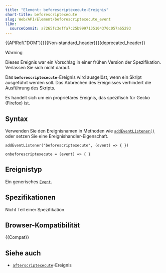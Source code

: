 ```yaml
---
title: "Element: beforescriptexecute-Ereignis"
short-title: beforescriptexecute
slug: Web/API/Element/beforescriptexecute_event
l10n:
  sourceCommit: a7265fc3effa7c25b9997135104370c057a65293
---
```


{{APIRef("DOM")}}{{Non-standard_header}}{{deprecated_header}}

> [!WARNING]
> Dieses Ereignis war ein Vorschlag in einer frühen Version der Spezifikation. Verlassen Sie sich nicht darauf.

Das **`beforescriptexecute`**-Ereignis wird ausgelöst, wenn ein Skript ausgeführt werden soll. Das Abbrechen des Ereignisses verhindert die Ausführung des Skripts.

Es handelt sich um ein proprietäres Ereignis, das spezifisch für Gecko (Firefox) ist.

## Syntax

Verwenden Sie den Ereignisnamen in Methoden wie [`addEventListener()`](/de/docs/Web/API/EventTarget/addEventListener) oder setzen Sie eine Ereignishandler-Eigenschaft.

```js-nolint
addEventListener("beforescriptexecute", (event) => { })

onbeforescriptexecute = (event) => { }
```

## Ereignistyp

Ein generisches [`Event`](/de/docs/Web/API/Event).

## Spezifikationen

Nicht Teil einer Spezifikation.

## Browser-Kompatibilität

{{Compat}}

## Siehe auch

- [`afterscriptexecute`](/de/docs/Web/API/Element/afterscriptexecute_event)-Ereignis
